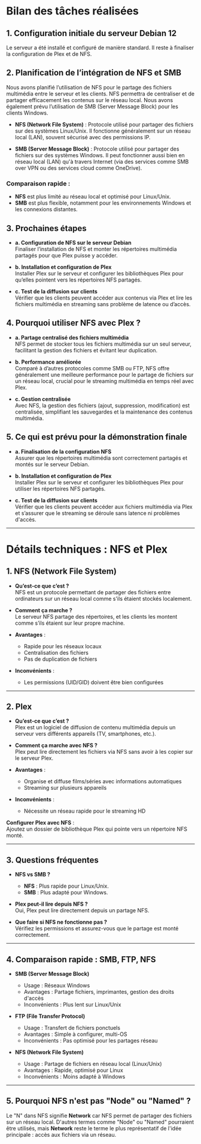 # Bilan des tâches réalisées

## 1. Configuration initiale du serveur Debian 12  
Le serveur a été installé et configuré de manière standard. Il reste à finaliser la configuration de Plex et de NFS.

## 2. Planification de l’intégration de NFS et SMB  
Nous avons planifié l’utilisation de NFS pour le partage des fichiers multimédia entre le serveur et les clients. NFS permettra de centraliser et de partager efficacement les contenus sur le réseau local. Nous avons également prévu l’utilisation de SMB (Server Message Block) pour les clients Windows.  

- **NFS (Network File System)** : Protocole utilisé pour partager des fichiers sur des systèmes Linux/Unix. Il fonctionne généralement sur un réseau local (LAN), souvent sécurisé avec des permissions IP.
  
- **SMB (Server Message Block)** : Protocole utilisé pour partager des fichiers sur des systèmes Windows. Il peut fonctionner aussi bien en réseau local (LAN) qu'à travers Internet (via des services comme SMB over VPN ou des services cloud comme OneDrive).

### Comparaison rapide :
- **NFS** est plus limité au réseau local et optimisé pour Linux/Unix.  
- **SMB** est plus flexible, notamment pour les environnements Windows et les connexions distantes.  

## 3. Prochaines étapes

- **a. Configuration de NFS sur le serveur Debian**  
  Finaliser l’installation de NFS et monter les répertoires multimédia partagés pour que Plex puisse y accéder.

- **b. Installation et configuration de Plex**  
  Installer Plex sur le serveur et configurer les bibliothèques Plex pour qu’elles pointent vers les répertoires NFS partagés.

- **c. Test de la diffusion sur clients**  
  Vérifier que les clients peuvent accéder aux contenus via Plex et lire les fichiers multimédia en streaming sans problème de latence ou d’accès.

## 4. Pourquoi utiliser NFS avec Plex ?

- **a. Partage centralisé des fichiers multimédia**  
  NFS permet de stocker tous les fichiers multimédia sur un seul serveur, facilitant la gestion des fichiers et évitant leur duplication.

- **b. Performance améliorée**  
  Comparé à d’autres protocoles comme SMB ou FTP, NFS offre généralement une meilleure performance pour le partage de fichiers sur un réseau local, crucial pour le streaming multimédia en temps réel avec Plex.

- **c. Gestion centralisée**  
  Avec NFS, la gestion des fichiers (ajout, suppression, modification) est centralisée, simplifiant les sauvegardes et la maintenance des contenus multimédia.

## 5. Ce qui est prévu pour la démonstration finale

- **a. Finalisation de la configuration NFS**  
  Assurer que les répertoires multimédia sont correctement partagés et montés sur le serveur Debian.

- **b. Installation et configuration de Plex**  
  Installer Plex sur le serveur et configurer les bibliothèques Plex pour utiliser les répertoires NFS partagés.

- **c. Test de la diffusion sur clients**  
  Vérifier que les clients peuvent accéder aux fichiers multimédia via Plex et s’assurer que le streaming se déroule sans latence ni problèmes d'accès.

---

# Détails techniques : NFS et Plex

## 1. NFS (Network File System)
- **Qu’est-ce que c’est ?**  
  NFS est un protocole permettant de partager des fichiers entre ordinateurs sur un réseau local comme s'ils étaient stockés localement.

- **Comment ça marche ?**  
  Le serveur NFS partage des répertoires, et les clients les montent comme s’ils étaient sur leur propre machine.

- **Avantages** :
  - Rapide pour les réseaux locaux
  - Centralisation des fichiers
  - Pas de duplication de fichiers

- **Inconvénients** :
  - Les permissions (UID/GID) doivent être bien configurées

---

## 2. Plex  
- **Qu’est-ce que c’est ?**  
  Plex est un logiciel de diffusion de contenu multimédia depuis un serveur vers différents appareils (TV, smartphones, etc.).

- **Comment ça marche avec NFS ?**  
  Plex peut lire directement les fichiers via NFS sans avoir à les copier sur le serveur Plex.

- **Avantages** :
  - Organise et diffuse films/séries avec informations automatiques
  - Streaming sur plusieurs appareils

- **Inconvénients** :
  - Nécessite un réseau rapide pour le streaming HD

**Configurer Plex avec NFS** :  
Ajoutez un dossier de bibliothèque Plex qui pointe vers un répertoire NFS monté.

---

## 3. Questions fréquentes

- **NFS vs SMB ?**  
  - **NFS** : Plus rapide pour Linux/Unix.  
  - **SMB** : Plus adapté pour Windows.

- **Plex peut-il lire depuis NFS ?**  
  Oui, Plex peut lire directement depuis un partage NFS.

- **Que faire si NFS ne fonctionne pas ?**  
  Vérifiez les permissions et assurez-vous que le partage est monté correctement.

---

## 4. Comparaison rapide : SMB, FTP, NFS

- **SMB (Server Message Block)**  
  - Usage : Réseaux Windows  
  - Avantages : Partage fichiers, imprimantes, gestion des droits d'accès  
  - Inconvénients : Plus lent sur Linux/Unix

- **FTP (File Transfer Protocol)**  
  - Usage : Transfert de fichiers ponctuels  
  - Avantages : Simple à configurer, multi-OS  
  - Inconvénients : Pas optimisé pour les partages réseau

- **NFS (Network File System)**  
  - Usage : Partage de fichiers en réseau local (Linux/Unix)  
  - Avantages : Rapide, optimisé pour Linux  
  - Inconvénients : Moins adapté à Windows

---

## 5. Pourquoi NFS n'est pas "Node" ou "Named" ?  
Le "N" dans NFS signifie **Network** car NFS permet de partager des fichiers sur un réseau local. D'autres termes comme "Node" ou "Named" pourraient être utilisés, mais **Network** reste le terme le plus représentatif de l'idée principale : accès aux fichiers via un réseau.
